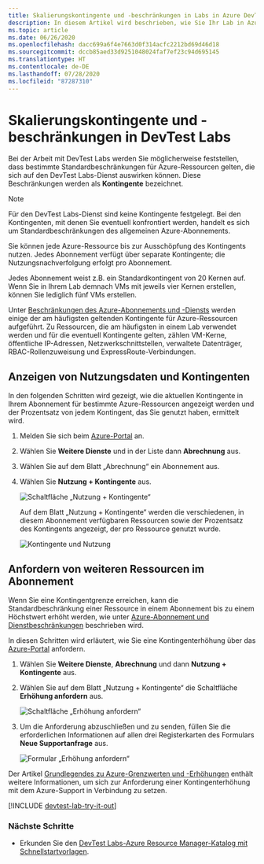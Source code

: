 ```yaml
---
title: Skalierungskontingente und -beschränkungen in Labs in Azure DevTest Labs | Microsoft-Dokumentation
description: In diesem Artikel wird beschrieben, wie Sie Ihr Lab in Azure DevTest Labs skalieren. Zeigen Sie Ihre Nutzungskontingente und -limits an, und fordern Sie eine Erhöhung an.
ms.topic: article
ms.date: 06/26/2020
ms.openlocfilehash: dacc699a6f4e7663d0f314acfc2212bd69d46d18
ms.sourcegitcommit: dccb85aed33d9251048024faf7ef23c94d695145
ms.translationtype: HT
ms.contentlocale: de-DE
ms.lasthandoff: 07/28/2020
ms.locfileid: "87287310"
---
```

# <a name="scale-quotas-and-limits-in-devtest-labs"></a>Skalierungskontingente und -beschränkungen in DevTest Labs
Bei der Arbeit mit DevTest Labs werden Sie möglicherweise feststellen, dass bestimmte Standardbeschränkungen für Azure-Ressourcen gelten, die sich auf den DevTest Labs-Dienst auswirken können. Diese Beschränkungen werden als **Kontingente** bezeichnet.

> [!NOTE]
> Für den DevTest Labs-Dienst sind keine Kontingente festgelegt. Bei den Kontingenten, mit denen Sie eventuell konfrontiert werden, handelt es sich um Standardbeschränkungen des allgemeinen Azure-Abonnements.

Sie können jede Azure-Ressource bis zur Ausschöpfung des Kontingents nutzen. Jedes Abonnement verfügt über separate Kontingente; die Nutzungsnachverfolgung erfolgt pro Abonnement.

Jedes Abonnement weist z.B. ein Standardkontingent von 20 Kernen auf. Wenn Sie in Ihrem Lab demnach VMs mit jeweils vier Kernen erstellen, können Sie lediglich fünf VMs erstellen.

Unter [Beschränkungen des Azure-Abonnements und -Diensts](../azure-resource-manager/management/azure-subscription-service-limits.md) werden einige der am häufigsten geltenden Kontingente für Azure-Ressourcen aufgeführt. Zu Ressourcen, die am häufigsten in einem Lab verwendet werden und für die eventuell Kontingente gelten, zählen VM-Kerne, öffentliche IP-Adressen, Netzwerkschnittstellen, verwaltete Datenträger, RBAC-Rollenzuweisung und ExpressRoute-Verbindungen.

## <a name="view-your-usage-and-quotas"></a>Anzeigen von Nutzungsdaten und Kontingenten
In den folgenden Schritten wird gezeigt, wie die aktuellen Kontingente in Ihrem Abonnement für bestimmte Azure-Ressourcen angezeigt werden und der Prozentsatz von jedem Kontingent, das Sie genutzt haben, ermittelt wird.

1. Melden Sie sich beim [Azure-Portal](https://go.microsoft.com/fwlink/p/?LinkID=525040) an.
1. Wählen Sie **Weitere Dienste** und in der Liste dann **Abrechnung** aus.
1. Wählen Sie auf dem Blatt „Abrechnung“ ein Abonnement aus.
4. Wählen Sie **Nutzung + Kontingente** aus.

   ![Schaltfläche „Nutzung + Kontingente“](./media/devtest-lab-scale-lab/devtestlab-usage-and-quotas-new.png)

   Auf dem Blatt „Nutzung + Kontingente“ werden die verschiedenen, in diesem Abonnement verfügbaren Ressourcen sowie der Prozentsatz des Kontingents angezeigt, der pro Ressource genutzt wurde.

   ![Kontingente und Nutzung](./media/devtest-lab-scale-lab/devtestlab-view-quotas-new.png)

## <a name="requesting-more-resources-in-your-subscription"></a>Anfordern von weiteren Ressourcen im Abonnement
Wenn Sie eine Kontingentgrenze erreichen, kann die Standardbeschränkung einer Ressource in einem Abonnement bis zu einem Höchstwert erhöht werden, wie unter [Azure-Abonnement und Dienstbeschränkungen](../azure-resource-manager/management/azure-subscription-service-limits.md) beschrieben wird.

In diesen Schritten wird erläutert, wie Sie eine Kontingenterhöhung über das [Azure-Portal](https://go.microsoft.com/fwlink/p/?LinkID=525040) anfordern.

1. Wählen Sie **Weitere Dienste**, **Abrechnung** und dann **Nutzung + Kontingente** aus.
1. Wählen Sie auf dem Blatt „Nutzung + Kontingente“ die Schaltfläche **Erhöhung anfordern** aus.

   ![Schaltfläche „Erhöhung anfordern“](./media/devtest-lab-scale-lab/devtestlab-request-increase-new.png)

1. Um die Anforderung abzuschließen und zu senden, füllen Sie die erforderlichen Informationen auf allen drei Registerkarten des Formulars **Neue Supportanfrage** aus.

   ![Formular „Erhöhung anfordern“](./media/devtest-lab-scale-lab/devtestlab-support-form-new.png)

Der Artikel [Grundlegendes zu Azure-Grenzwerten und -Erhöhungen](https://azure.microsoft.com/blog/azure-limits-quotas-increase-requests/) enthält weitere Informationen, um sich zur Anforderung einer Kontingenterhöhung mit dem Azure-Support in Verbindung zu setzen.



[!INCLUDE [devtest-lab-try-it-out](../../includes/devtest-lab-try-it-out.md)]

### <a name="next-steps"></a>Nächste Schritte
* Erkunden Sie den [DevTest Labs-Azure Resource Manager-Katalog mit Schnellstartvorlagen](https://github.com/Azure/azure-devtestlab/tree/master/samples/DevTestLabs/QuickStartTemplates).

